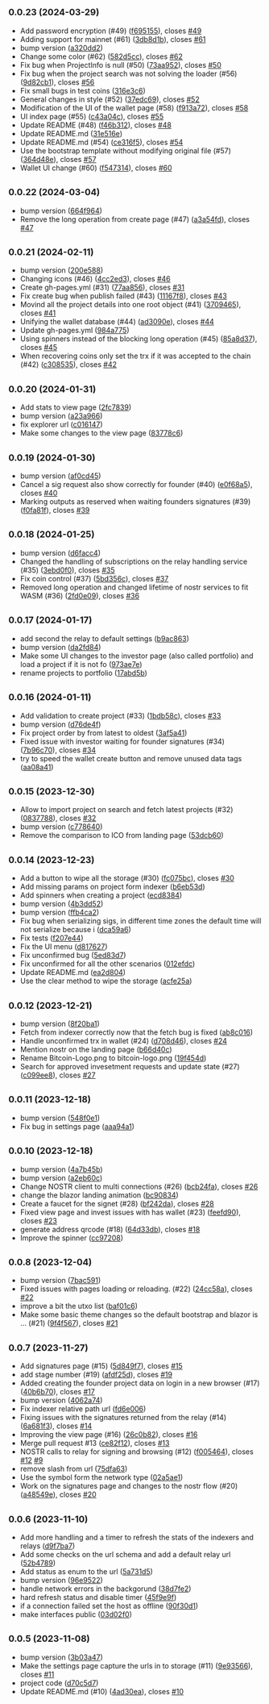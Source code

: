 ## <small>0.0.23 (2024-03-29)</small>

* Add password encryption (#49) ([f695155](https://github.com/block-core/angor/commit/f695155)), closes [#49](https://github.com/block-core/angor/issues/49)
* Adding support for mainnet (#61) ([3db8d1b](https://github.com/block-core/angor/commit/3db8d1b)), closes [#61](https://github.com/block-core/angor/issues/61)
* bump version ([a320dd2](https://github.com/block-core/angor/commit/a320dd2))
* Change some color (#62) ([582d5cc](https://github.com/block-core/angor/commit/582d5cc)), closes [#62](https://github.com/block-core/angor/issues/62)
* Fix bug when ProjectInfo is null (#50) ([73aa952](https://github.com/block-core/angor/commit/73aa952)), closes [#50](https://github.com/block-core/angor/issues/50)
* Fix bug when the project search was not solving the loader (#56) ([9d82cb1](https://github.com/block-core/angor/commit/9d82cb1)), closes [#56](https://github.com/block-core/angor/issues/56)
* Fix small bugs in test coins ([316e3c6](https://github.com/block-core/angor/commit/316e3c6))
* General changes in style (#52) ([37edc69](https://github.com/block-core/angor/commit/37edc69)), closes [#52](https://github.com/block-core/angor/issues/52)
* Modification of the UI of the wallet page (#58) ([f913a72](https://github.com/block-core/angor/commit/f913a72)), closes [#58](https://github.com/block-core/angor/issues/58)
* UI index page (#55) ([c43a04c](https://github.com/block-core/angor/commit/c43a04c)), closes [#55](https://github.com/block-core/angor/issues/55)
* Update README (#48) ([f46b312](https://github.com/block-core/angor/commit/f46b312)), closes [#48](https://github.com/block-core/angor/issues/48)
* Update README.md ([31e516e](https://github.com/block-core/angor/commit/31e516e))
* Update README.md (#54) ([ce316f5](https://github.com/block-core/angor/commit/ce316f5)), closes [#54](https://github.com/block-core/angor/issues/54)
* Use the bootstrap template without modifying original file (#57) ([364d48e](https://github.com/block-core/angor/commit/364d48e)), closes [#57](https://github.com/block-core/angor/issues/57)
* Wallet UI change (#60) ([f547314](https://github.com/block-core/angor/commit/f547314)), closes [#60](https://github.com/block-core/angor/issues/60)



## <small>0.0.22 (2024-03-04)</small>

* bump version ([664f964](https://github.com/block-core/angor/commit/664f964))
* Remove the long operation from create page  (#47) ([a3a54fd](https://github.com/block-core/angor/commit/a3a54fd)), closes [#47](https://github.com/block-core/angor/issues/47)



## <small>0.0.21 (2024-02-11)</small>

* bump version ([200e588](https://github.com/block-core/angor/commit/200e588))
* Changing icons (#46) ([4cc2ed3](https://github.com/block-core/angor/commit/4cc2ed3)), closes [#46](https://github.com/block-core/angor/issues/46)
* Create gh-pages.yml (#31) ([77aa856](https://github.com/block-core/angor/commit/77aa856)), closes [#31](https://github.com/block-core/angor/issues/31)
* Fix create bug when publish failed (#43) ([11167f8](https://github.com/block-core/angor/commit/11167f8)), closes [#43](https://github.com/block-core/angor/issues/43)
* Movind all the project details into one root object (#41) ([3709465](https://github.com/block-core/angor/commit/3709465)), closes [#41](https://github.com/block-core/angor/issues/41)
* Unifying the wallet database (#44) ([ad3090e](https://github.com/block-core/angor/commit/ad3090e)), closes [#44](https://github.com/block-core/angor/issues/44)
* Update gh-pages.yml ([984a775](https://github.com/block-core/angor/commit/984a775))
* Using spinners instead of the blocking long operation (#45) ([85a8d37](https://github.com/block-core/angor/commit/85a8d37)), closes [#45](https://github.com/block-core/angor/issues/45)
* When recovering coins only set the trx if it was accepted to the chain (#42) ([c308535](https://github.com/block-core/angor/commit/c308535)), closes [#42](https://github.com/block-core/angor/issues/42)



## <small>0.0.20 (2024-01-31)</small>

* Add stats to view page ([2fc7839](https://github.com/block-core/angor/commit/2fc7839))
* bump version ([a23a966](https://github.com/block-core/angor/commit/a23a966))
* fix explorer url ([c016147](https://github.com/block-core/angor/commit/c016147))
* Make some changes to the view page ([83778c6](https://github.com/block-core/angor/commit/83778c6))



## <small>0.0.19 (2024-01-30)</small>

* bump version ([af0cd45](https://github.com/block-core/angor/commit/af0cd45))
* Cancel a sig request also show correctly for founder (#40) ([e0f68a5](https://github.com/block-core/angor/commit/e0f68a5)), closes [#40](https://github.com/block-core/angor/issues/40)
* Marking outputs as reserved when waiting founders signatures (#39) ([f0fa81f](https://github.com/block-core/angor/commit/f0fa81f)), closes [#39](https://github.com/block-core/angor/issues/39)



## <small>0.0.18 (2024-01-25)</small>

* bump version ([d6facc4](https://github.com/block-core/angor/commit/d6facc4))
* Changed the handling of subscriptions on the relay handling service (#35) ([3ebd0f0](https://github.com/block-core/angor/commit/3ebd0f0)), closes [#35](https://github.com/block-core/angor/issues/35)
* Fix coin control (#37) ([5bd356c](https://github.com/block-core/angor/commit/5bd356c)), closes [#37](https://github.com/block-core/angor/issues/37)
* Removed long operation and changed lifetime of nostr services to fit WASM (#36) ([2fd0e09](https://github.com/block-core/angor/commit/2fd0e09)), closes [#36](https://github.com/block-core/angor/issues/36)



## <small>0.0.17 (2024-01-17)</small>

* add second the relay to default settings ([b9ac863](https://github.com/block-core/angor/commit/b9ac863))
* bump version ([da2fd84](https://github.com/block-core/angor/commit/da2fd84))
* Make some UI changes to the investor page (also called portfolio) and load a project if it is not fo ([973ae7e](https://github.com/block-core/angor/commit/973ae7e))
* rename projects to portfolio ([17abd5b](https://github.com/block-core/angor/commit/17abd5b))



## <small>0.0.16 (2024-01-11)</small>

* Add validation to create project (#33) ([1bdb58c](https://github.com/block-core/angor/commit/1bdb58c)), closes [#33](https://github.com/block-core/angor/issues/33)
* bump version ([d76de4f](https://github.com/block-core/angor/commit/d76de4f))
* Fix project order by from latest to oldest ([3af5a41](https://github.com/block-core/angor/commit/3af5a41))
* Fixed issue with investor waiting for founder signatures (#34) ([7b96c70](https://github.com/block-core/angor/commit/7b96c70)), closes [#34](https://github.com/block-core/angor/issues/34)
* try to speed the wallet create button and remove unused data tags ([aa08a41](https://github.com/block-core/angor/commit/aa08a41))



## <small>0.0.15 (2023-12-30)</small>

* Allow to import project on search and fetch latest projects (#32) ([0837788](https://github.com/block-core/angor/commit/0837788)), closes [#32](https://github.com/block-core/angor/issues/32)
* bump version ([c778640](https://github.com/block-core/angor/commit/c778640))
* Remove the comparison to ICO from landing page ([53dcb60](https://github.com/block-core/angor/commit/53dcb60))



## <small>0.0.14 (2023-12-23)</small>

* Add a button to wipe all the storage (#30) ([fc075bc](https://github.com/block-core/angor/commit/fc075bc)), closes [#30](https://github.com/block-core/angor/issues/30)
* Add missing params on project form indexer ([b6eb53d](https://github.com/block-core/angor/commit/b6eb53d))
* Add spinners when creating a project ([ecd8384](https://github.com/block-core/angor/commit/ecd8384))
* bump version ([4b3dd52](https://github.com/block-core/angor/commit/4b3dd52))
* bump version ([ffb4ca2](https://github.com/block-core/angor/commit/ffb4ca2))
* Fix bug when serializing sigs, in different time zones the default time will not serialize because i ([dca59a6](https://github.com/block-core/angor/commit/dca59a6))
* Fix tests ([f207e44](https://github.com/block-core/angor/commit/f207e44))
* Fix the UI menu ([d817627](https://github.com/block-core/angor/commit/d817627))
* Fix unconfirmed bug ([5ed83d7](https://github.com/block-core/angor/commit/5ed83d7))
* Fix unconfirmed for all the other scenarios ([012efdc](https://github.com/block-core/angor/commit/012efdc))
* Update README.md ([ea2d804](https://github.com/block-core/angor/commit/ea2d804))
* Use the clear method to wipe the storage ([acfe25a](https://github.com/block-core/angor/commit/acfe25a))



## <small>0.0.12 (2023-12-21)</small>

* bump version ([8f20ba1](https://github.com/block-core/angor/commit/8f20ba1))
* Fetch from indexer correctly now that the fetch bug is fixed ([ab8c016](https://github.com/block-core/angor/commit/ab8c016))
* Handle unconfirmed trx in wallet (#24) ([d708d46](https://github.com/block-core/angor/commit/d708d46)), closes [#24](https://github.com/block-core/angor/issues/24)
* Mention nostr on the landing page ([b66d40c](https://github.com/block-core/angor/commit/b66d40c))
* Rename Bitcoin-Logo.png to bitcoin-logo.png ([19f454d](https://github.com/block-core/angor/commit/19f454d))
* Search for approved invesetment requests and update state (#27) ([c099ee8](https://github.com/block-core/angor/commit/c099ee8)), closes [#27](https://github.com/block-core/angor/issues/27)



## <small>0.0.11 (2023-12-18)</small>

* bump version ([548f0e1](https://github.com/block-core/angor/commit/548f0e1))
* Fix bug in settings page ([aaa94a1](https://github.com/block-core/angor/commit/aaa94a1))



## <small>0.0.10 (2023-12-18)</small>

* bump version ([4a7b45b](https://github.com/block-core/angor/commit/4a7b45b))
* bump version ([a2eb60c](https://github.com/block-core/angor/commit/a2eb60c))
* Change NOSTR client to multi connections (#26) ([bcb24fa](https://github.com/block-core/angor/commit/bcb24fa)), closes [#26](https://github.com/block-core/angor/issues/26)
* change the blazor landing animation ([bc90834](https://github.com/block-core/angor/commit/bc90834))
* Create a faucet for the signet (#28) ([bf242da](https://github.com/block-core/angor/commit/bf242da)), closes [#28](https://github.com/block-core/angor/issues/28)
* Fixed view page and invest issues with has wallet (#23) ([feefd90](https://github.com/block-core/angor/commit/feefd90)), closes [#23](https://github.com/block-core/angor/issues/23)
* generate address qrcode (#18) ([64d33db](https://github.com/block-core/angor/commit/64d33db)), closes [#18](https://github.com/block-core/angor/issues/18)
* Improve the spinner ([cc97208](https://github.com/block-core/angor/commit/cc97208))



## <small>0.0.8 (2023-12-04)</small>

* bump version ([7bac591](https://github.com/block-core/angor/commit/7bac591))
* Fixed issues with pages loading or reloading. (#22) ([24cc58a](https://github.com/block-core/angor/commit/24cc58a)), closes [#22](https://github.com/block-core/angor/issues/22)
* improve a bit the utxo list ([baf01c6](https://github.com/block-core/angor/commit/baf01c6))
* Make some basic theme changes so the default bootstrap and blazor is … (#21) ([9f4f567](https://github.com/block-core/angor/commit/9f4f567)), closes [#21](https://github.com/block-core/angor/issues/21)



## <small>0.0.7 (2023-11-27)</small>

* Add signatures page (#15) ([5d849f7](https://github.com/block-core/angor/commit/5d849f7)), closes [#15](https://github.com/block-core/angor/issues/15)
* add stage number (#19) ([afdf25d](https://github.com/block-core/angor/commit/afdf25d)), closes [#19](https://github.com/block-core/angor/issues/19)
* Added creating the founder project data on login in a new browser (#17) ([40b6b70](https://github.com/block-core/angor/commit/40b6b70)), closes [#17](https://github.com/block-core/angor/issues/17)
* bump version ([4062a74](https://github.com/block-core/angor/commit/4062a74))
* Fix indexer relative path url ([fd6e006](https://github.com/block-core/angor/commit/fd6e006))
* Fixing issues with the signatures returned from the relay (#14) ([6a681f3](https://github.com/block-core/angor/commit/6a681f3)), closes [#14](https://github.com/block-core/angor/issues/14)
* Improving the view page (#16) ([26c0b82](https://github.com/block-core/angor/commit/26c0b82)), closes [#16](https://github.com/block-core/angor/issues/16)
* Merge pull request #13 ([ce82f12](https://github.com/block-core/angor/commit/ce82f12)), closes [#13](https://github.com/block-core/angor/issues/13)
* NOSTR calls to relay for signing and browsing (#12) ([f005464](https://github.com/block-core/angor/commit/f005464)), closes [#12](https://github.com/block-core/angor/issues/12) [#9](https://github.com/block-core/angor/issues/9)
* remove slash from url ([75dfa63](https://github.com/block-core/angor/commit/75dfa63))
* Use the symbol form the network type ([02a5ae1](https://github.com/block-core/angor/commit/02a5ae1))
* Work on the signatures page and changes to the nostr flow (#20) ([a48549e](https://github.com/block-core/angor/commit/a48549e)), closes [#20](https://github.com/block-core/angor/issues/20)



## <small>0.0.6 (2023-11-10)</small>

* Add more handling and a timer to refresh the stats of the indexers and relays ([d9f7ba7](https://github.com/block-core/angor/commit/d9f7ba7))
* Add some checks on the url schema and add a default relay url ([52b4789](https://github.com/block-core/angor/commit/52b4789))
* Add status as enum to the url ([5a731d5](https://github.com/block-core/angor/commit/5a731d5))
* bump version ([96e9522](https://github.com/block-core/angor/commit/96e9522))
* handle network errors in the backgorund ([38d7fe2](https://github.com/block-core/angor/commit/38d7fe2))
* hard refresh status and disable timer ([45f9e9f](https://github.com/block-core/angor/commit/45f9e9f))
* if a connection failed set the host as offline ([90f30d1](https://github.com/block-core/angor/commit/90f30d1))
* make interfaces public ([03d02f0](https://github.com/block-core/angor/commit/03d02f0))



## <small>0.0.5 (2023-11-08)</small>

* bump version ([3b03a47](https://github.com/block-core/angor/commit/3b03a47))
* Make the settings page capture the urls in to storage (#11) ([9e93566](https://github.com/block-core/angor/commit/9e93566)), closes [#11](https://github.com/block-core/angor/issues/11)
* project code ([d70c5d7](https://github.com/block-core/angor/commit/d70c5d7))
* Update README.md (#10) ([4ad30ea](https://github.com/block-core/angor/commit/4ad30ea)), closes [#10](https://github.com/block-core/angor/issues/10)



